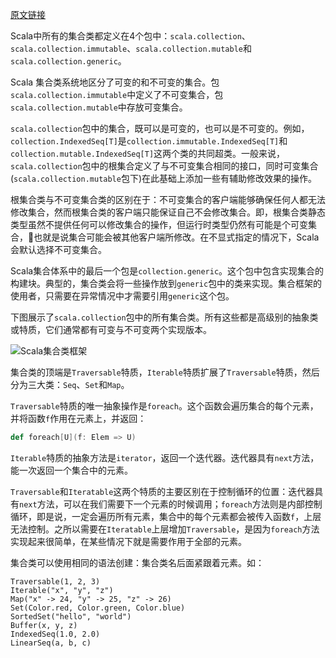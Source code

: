 [原文链接](https://docs.scala-lang.org/overviews/collections/introduction.html)

Scala中所有的集合类都定义在4个包中：`scala.collection`、`scala.collection.immutable`、`scala.collection.mutable`和`scala.collection.generic`。

Scala 集合类系统地区分了可变的和不可变的集合。包`scala.collection.immutable`中定义了不可变集合，包`scala.collection.mutable`中存放可变集合。

`scala.collection`包中的集合，既可以是可变的，也可以是不可变的。例如，`collection.IndexedSeq[T]`是`collection.immutable.IndexedSeq[T]`和`collection.mutable.IndexedSeq[T]`这两个类的共同超类。一般来说，`scala.collection`包中的根集合定义了与不可变集合相同的接口，同时可变集合(`scala.collection.mutable`包下)在此基础上添加一些有辅助修改效果的操作。

根集合类与不可变集合类的区别在于：不可变集合的客户端能够确保任何人都无法修改集合，然而根集合类的客户端只能保证自己不会修改集合。即，根集合类静态类型虽然不提供任何可以修改集合的操作，但运行时类型仍然有可能是个可变集合，也就是说集合可能会被其他客户端所修改。在不显式指定的情况下，Scala会默认选择不可变集合。

Scala集合体系中的最后一个包是`collection.generic`。这个包中包含实现集合的构建块。典型的，集合类会将一些操作放到`generic`包中的类来实现。集合框架的使用者，只需要在异常情况中才需要引用`generic`这个包。

下图展示了`scala.collection`包中的所有集合类。所有这些都是高级别的抽象类或特质，它们通常都有可变与不可变两个实现版本。

![Scala集合类框架](https://docs.scala-lang.org/resources/images/tour/collections-diagram.svg)

集合类的顶端是`Traversable`特质，`Iterable`特质扩展了`Traversable`特质，然后分为三大类：`Seq`、`Set`和`Map`。

`Traversable`特质的唯一抽象操作是`foreach`。这个函数会遍历集合的每个元素，并将函数`f`作用在元素上，并返回：
```Scala
def foreach[U](f: Elem => U)
```

`Iterable`特质的抽象方法是`iterator`，返回一个迭代器。迭代器具有`next`方法，能一次返回一个集合中的元素。

`Traversable`和`Iteratable`这两个特质的主要区别在于控制循环的位置：迭代器具有`next`方法，可以在我们需要下一个元素的时候调用；`foreach`方法则是内部控制循环，即是说，一定会遍历所有元素，集合中的每个元素都会被传入函数`f`，上层无法控制。之所以需要在`Iteratable`上层增加`Traversable`，是因为`foreach`方法实现起来很简单，在某些情况下就是需要作用于全部的元素。

集合类可以使用相同的语法创建：集合类名后面紧跟着元素。如：
```
Traversable(1, 2, 3)
Iterable("x", "y", "z")
Map("x" -> 24, "y" -> 25, "z" -> 26)
Set(Color.red, Color.green, Color.blue)
SortedSet("hello", "world")
Buffer(x, y, z)
IndexedSeq(1.0, 2.0)
LinearSeq(a, b, c)
```
